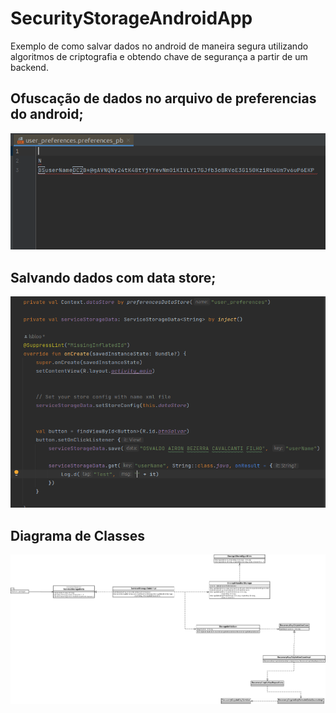 # SecurityStorageAndroidApp
Exemplo de como salvar dados no android de maneira segura utilizando algoritmos de criptografia e obtendo chave de segurança a partir de um backend. 


## Ofuscação de dados no arquivo de preferencias do android;
![Screenshot](crypto_shared_file_android.png)

## Salvando dados com data store;
![Screenshot](crypto_save_data_example.png)

## Diagrama de Classes
![Screenshot](scheme_cache_crypto_android.png)
